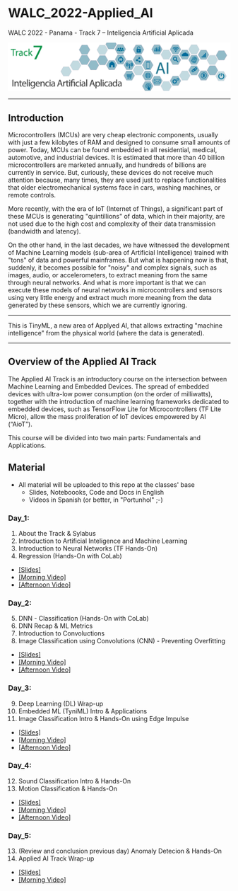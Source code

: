 # WALC_2022-Applied_AI
WALC 2022 - Panama - Track 7 – Inteligencia Artificial Aplicada

<img src='track7.png'/>
<hr>

## Introduction
Microcontrollers (MCUs) are very cheap electronic components, usually with just a few kilobytes of RAM and designed to consume small amounts of power. Today, MCUs can be found embedded in all residential, medical, automotive, and industrial devices. It is estimated that more than 40 billion microcontrollers are marketed annually, and hundreds of billions are currently in service. But, curiously, these devices do not receive much attention because, many times, they are used just to replace functionalities that older electromechanical systems face in cars, washing machines, or remote controls.

More recently, with the era of IoT (Internet of Things), a significant part of these MCUs is generating "quintillions" of data, which in their majority, are not used due to the high cost and complexity of their data transmission (bandwidth and latency).
 
On the other hand, in the last decades, we have witnessed the development of Machine Learning models (sub-area of Artificial Intelligence) trained with "tons" of data and powerful mainframes. But what is happening now is that, suddenly, it becomes possible for "noisy" and complex signals, such as images, audio, or accelerometers, to extract meaning from the same through neural networks. And what is more important is that we can execute these models of neural networks in microcontrollers and sensors using very little energy and extract much more meaning from the data generated by these sensors, which we are currently ignoring. 
<hr>  
    This is TinyML, a new area of Applyed AI, that allows extracting "machine intelligence" from the physical world (where the data is generated).
<hr>

## Overview of the Applied AI Track
The Applied AI Track is an introductory course on the intersection between Machine Learning and Embedded Devices. The spread of embedded devices with ultra-low power consumption (on the order of milliwatts), together with the introduction of machine learning frameworks dedicated to embedded devices, such as TensorFlow Lite for Microcontrollers (TF Lite Micro), allow the mass proliferation of IoT devices empowered by AI (“AioT”).

This course will be divided into two main parts: Fundamentals and Applications. 

## Material 
- All material will be uploaded to this repo at the classes' base
  - Slides, Noteboooks, Code and Docs in English 
  - Videos in Spanish (or better, in "Portunhol" ;-)

### Day_1:
1. About the Track & Sylabus
2. Introduction to Artificial Inteligence and Machine Learning
3. Introduction to Neural Networks (TF Hands-On)
4. Regression (Hands-On with CoLab)
+ [[Slides]](day_1/) 
+ [[Morning Video]](https://youtu.be/J1d94Vrtj_E)
+ [[Afternoon Video]](https://youtu.be/OHizFg1WWK4)
### Day_2:
5. DNN - Classification (Hands-On with CoLab)
6. DNN Recap & ML Metrics
7. Introduction to Convoluctions
8. Image Classification using Convolutions (CNN)  - Preventing Overfitting
+ [[Slides]](day_2/) 
+ [[Morning Video]](https://youtu.be/NisQSkHd-SQ)
+ [[Afternoon Video]](https://youtu.be/OTSOHNKk8Ok)
### Day_3:
9. Deep Learning (DL) Wrap-up
10. Embedded ML (TyniML) Intro & Applications
11. Image Classification Intro & Hands-On using Edge Impulse
+ [[Slides]](day_3/) 
+ [[Morning Video]](https://youtu.be/Y-oCM7eURCw)
+ [[Afternoon Video]](https://youtu.be/DxzgU8iXvKM)
### Day_4:
12. Sound Classification Intro & Hands-On
13. Motion Classification & Hands-On
+ [[Slides]](day_4/) 
+ [[Morning Video]](https://youtu.be/w2XgizNT36c)
+ [[Afternoon Video]](https://youtu.be/ui-4m2omTPg)
### Day_5:
13. (Review and conclusion previous day) Anomaly Detecion & Hands-On
14. Applied AI Track Wrap-up
+ [[Slides]](day_5/) 
+ [[Morning Video]](https://youtu.be/D9hBOwr7biE)
